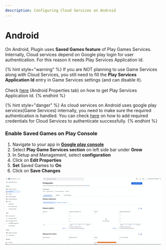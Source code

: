 ```yaml
---
description: Configuring Cloud Services on Android
---
```


# Android

On Android, Plugin uses **Saved Games feature** of Play Games Services. Internally, Cloud services depend on Google play login for user authentication. For this reason it needs Play Services Application Id.

{% hint style="warning" %}
If you are NOT planning to use Game Services along with Cloud Services, you still need to fill the **Play Services Application Id** entry in Game Services settings (and can  disable it).\
\
Check [here](../../game-services/setup/#properties) (Android Properties tab) on how to get Play Services Application Id.
{% endhint %}

{% hint style="danger" %}
As cloud services on Android uses google play services(Game Services) internally, you need to make sure the required authentication is handled. You can check [here](https://assetstore.essentialkit.voxelbusters.com/game-services/setup/android#configuring-credentials-sha-fingerprint-authentication) on how to add required credentials for Cloud Services to authenticate successfully.
{% endhint %}

### Enable Saved Games on Play Console

1. Navigate to your app in [**Google play console**](https://play.google.com/apps/publish)
2. Select **Play Game Services section** on left side bar under **Grow**
3. In Setup and Management, select **configuration**
4. Click on **Edit Properties**
5. **Set** Saved Games to **On**
6. Click on **Save Changes**

![Enable Saved Games on Google Play Console](../../.gitbook/assets/CloudServicesiOSEnableAndroid.gif)

